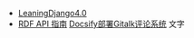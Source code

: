 - [LeaningDjango4.0](src/myknowledge/Django/LeaningDjango4.0.md)
- [RDF API 指南](http://drf.jiuyou.info/#/)
[Docsify部署Gitalk评论系统](src/myknowledge/Docsify/Docsify部署Gitalk评论系统.md':include')
文字